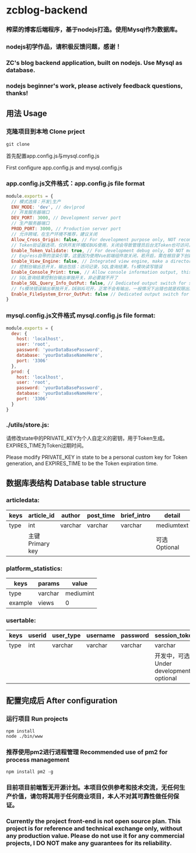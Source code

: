 # zcblog-backend
### 榨菜的博客后端程序，基于nodejs打造。使用Mysql作为数据库。
### nodejs初学作品，请积极反馈问题，感谢！

### ZC's blog backend application, built on nodejs. Use Mysql as database.
### nodejs beginner's work, please actively feedback questions, thanks!


## 用法 Usage
### 克隆项目到本地 Clone prject
```shell
git clone
```

首先配置app.config.js与mysql.config.js

First configure app.config.js and mysql.config.js

### app.config.js文件格式：app.config.js file format
```javascript
module.exports = {
  // 模式选择：开发|生产
  ENV_MODE: 'dev', // dev|prod
  // 开发服务器端口
  DEV_PORT: 3000, // Development server port
  // 生产服务器端口
  PROD_PORT: 3000, // Production server port
  // 允许跨域，在生产环境不推荐，建议关闭
  Allow_Cross_Origin: false, // For development purpose only, NOT recommend to use in production environment
  // Token验证器选项，仅供开发环境DEBUG使用，关闭会导致管理员后台无Token也可访问，造成问题
  Enable_Token_Validate: true, // For development debug only, DO NOT modify unless you know what you're doing
  // Express自带的渲染引擎，这里因为使用Vue前端组件故关闭，若开启，需在根目录下创建views文件夹并且使用jade编辑网页
  Enable_View_Engine: false, // Integrated view engine, make a directory named views in root directory if enabled, NOT recommended
  // 控制台输出总开关，输出包括：访问记录，SQL查询结果，fs模块读写错误
  Enable_Console_Print: true, // Allow console information output, this is a main switch
  // SQL查询结果控制台输出单独开关，非必要就不开了
  Enable_SQL_Query_Info_OutPut: false, // Dedicated output switch for sql query result output
  // fs模块错误输出单独开关，DEBUG可开，正常不会有输出，一般情况下出错也就是权限出问题了，检查下文件夹权限就好
  Enable_FileSystem_Error_OutPut: false // Dedicated output switch for fs module error message output
}
```
### mysql.config.js文件格式 mysql.config.js file format:
```javascript
module.exports = {
  dev: {
    host: 'localhost',
    user: 'root',
    password: 'yourDataBasePassword',
    database: 'yourDataBaseNameHere',
    port: '3306'
  },
  prod: {
    host: 'localhost',
    user: 'root',
    password: 'yourDataBasePassword',
    database: 'yourDataBaseNameHere',
    port: '3306'
  }
}
```
### ./utils/store.js:
请修改state中的PRIVATE_KEY为个人自定义的密钥，用于Token生成。EXPIRES_TIME为Token过期时间。

Please modify PRIVATE_KEY in state to be a personal custom key for Token generation, and EXPIRES_TIME to be the Token expiration time.
## 数据库表结构 Database table structure

### articledata:
|  keys   | article_id| author |post_time|brief_intro|detail|title|last_modified|hide_content
|  ----  | ----|----|----|----|----|----|----|----
| type  | int | varchar|varchar|varchar|mediumtext |varchar|varchar|int
|  | 主键Primary key | | | |可选Optional|

### platform_statistics:
|keys|params|value|
|----|----|----
|type|varchar|mediumint
|example|views|0|

### usertable:
|keys|userid|user_type|username|password|session_token|
|----|----|----|----|----|----|
|type|int|varchar|varchar|varchar|varchar
||||||开发中，可选Under development, optional|


## 配置完成后 After configuration
### 运行项目 Run projects
```shell
npm install
node ./bin/www
```
### 推荐使用pm2进行进程管理 Recommended use of pm2 for process management
```shell
npm install pm2 -g
```

### 目前项目前端暂无开源计划。本项目仅供参考和技术交流，无任何生产价值，请勿将其用于任何商业项目，本人不对其可靠性做任何保证。
### Currently the project front-end is not open source plan. This project is for reference and technical exchange only, without any production value. Please do not use it for any commercial projects, I DO NOT make any guarantees for its reliability.